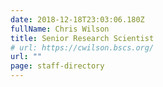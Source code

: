 ```yaml
---
date: 2018-12-18T23:03:06.180Z
fullName: Chris Wilson
title: Senior Research Scientist
# url: https://cwilson.bscs.org/
url: ""
page: staff-directory
---
```


